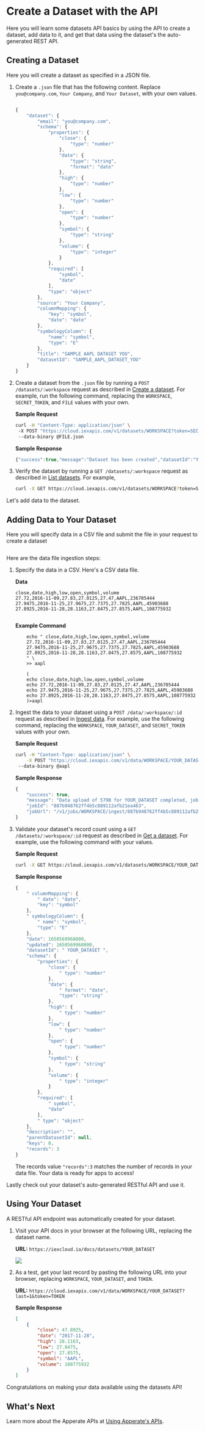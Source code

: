 # Create a Dataset with the API

Here you will learn some datasets API basics by using the API to create a dataset, add data to it, and get that data using the dataset's the auto-generated REST API.

## Creating a Dataset

Here you will create a dataset as specified in a JSON file.

1. Create a `.json` file that has the following content. Replace `you@company.com`, `Your Company`, and `Your Dataset`, with your own values.

    ``` {important} The \_system prefix (case-insensitive) is reserved for Apperate system tables and columns. You must not prefix dataset IDs or dataset property names with \_system.
    ```

    ```javascript
    { 
        "dataset": { 
            "email": "you@company.com", 
            "schema": { 
                "properties": { 
                    "close": { 
                        "type": "number" 
                    }, 
                    "date": { 
                        "type": "string", 
                        "format": "date" 
                    }, 
                    "high": { 
                        "type": "number" 
                    }, 
                    "low": { 
                        "type": "number" 
                    }, 
                    "open": { 
                        "type": "number" 
                    }, 
                    "symbol": { 
                        "type": "string" 
                    }, 
                    "volume": { 
                        "type": "integer" 
                    } 
                }, 
                "required": [ 
                    "symbol", 
                    "date" 
                ], 
                "type": "object" 
            }, 
            "source": "Your Company", 
            "columnMapping": { 
                "key": "symbol", 
                "date": "date" 
            }, 
            "symbologyColumn": { 
                "name": "symbol", 
                "type": "E" 
            }, 
            "title": "SAMPLE AAPL DATASET YOU", 
            "datasetId": "SAMPLE_AAPL_DATASET_YOU" 
        } 
    }
    ```

1. Create a dataset from the `.json` file by running a `POST /datasets/:workspace` request as described in [Create a dataset](https://iexcloud.io/docs/apperate-apis/datasets/create-a-dataset). For example, run the following command, replacing the `WORKSPACE`, `SECRET_TOKEN`, and `FILE` values with your own.

    **Sample Request**

    ```bash
    curl -H "Content-Type: application/json" \
     -X POST "https://cloud.iexapis.com/v1/datasets/WORKSPACE?token=SECRET_TOKEN" \
     --data-binary @FILE.json
    ```

    **Sample Response**
    
    ```javascript
    {"success":true,"message":"Dataset has been created","datasetId":"YOUR_DATASET"}
    ```

1. Verify the dataset by running a `GET /datasets/:workspace` request as described in [List datasets](https://iexcloud.io/docs/apperate-apis/datasets/list-datasets). For example,

    ```bash
    curl -X GET https://cloud.iexapis.com/v1/datasets/WORKSPACE?token=SECRET_TOKEN
    ```

Let's add data to the dataset.

## Adding Data to Your Dataset

Here you will specify data in a CSV file and submit the file in your request to create a dataset

``` {note} You can specify data in text files that use CSV, JSON, and JSONL formats. The product supports CSV files that use the following common data delimiters: comma (,), tab, or pipe (\|) characters.
```

Here are the data file ingestion steps:

1. Specify the data in a CSV. Here's a CSV data file. 

    **Data** 

    ```
    close,date,high,low,open,symbol,volume
    27.72,2016-11-09,27.83,27.0125,27.47,AAPL,236705444
    27.9475,2016-11-25,27.9675,27.7375,27.7825,AAPL,45903688
    27.8925,2016-11-28,28.1163,27.8475,27.8575,AAPL,108775932
    ```

    ``` {tip} Create the file using the following Example Command for your operating system.
    ```

    **Example Command** 

    ```{tab} Linux/MacOS
        echo " close,date,high,low,open,symbol,volume
        27.72,2016-11-09,27.83,27.0125,27.47,AAPL,236705444
        27.9475,2016-11-25,27.9675,27.7375,27.7825,AAPL,45903688
        27.8925,2016-11-28,28.1163,27.8475,27.8575,AAPL,108775932
        " \
        >> aapl
    ```

    ```{tab} Windows
        (
        echo close,date,high,low,open,symbol,volume
        echo 27.72,2016-11-09,27.83,27.0125,27.47,AAPL,236705444
        echo 27.9475,2016-11-25,27.9675,27.7375,27.7825,AAPL,45903688
        echo 27.8925,2016-11-28,28.1163,27.8475,27.8575,AAPL,108775932
        )>aapl
    ```

1. Ingest the data to your dataset using a `POST /data/:workspace/:id` request as described in [Ingest data](https://iexcloud.io/docs/apperate-apis/datasets/ingest-data). For example, use the following command, replacing the `WORKSPACE`, `YOUR_DATASET`, and `SECRET_TOKEN` values with your own.

    **Sample Request**

    ```bash
    curl -H "Content-Type: application/json" \
        -X POST "https://cloud.iexapis.com/v1/data/WORKSPACE/YOUR_DATASET?token=SECRET_TOKEN" \
     --data-binary @aapl
    ```

    **Sample Response** 

    ```javascript
    {
        "success": true,
        "message": "Data upload of 579B for YOUR_DATASET completed, jobId: 887b948762ff4b5c889112afb21ea463 has been created",
        "jobId": "887b948762ff4b5c889112afb21ea463",
        "jobUrl": "/v1/jobs/WORKSPACE/ingest/887b948762ff4b5c889112afb21ea463"
    }
    ```

1. Validate your dataset's record count using a `GET /datasets/:workspace/:id` request as described in [Get a dataset](https://iexcloud.io/docs/apperate-apis/datasets/get-a-dataset). For example, use the following command with your values.

    **Sample Request**

    ```bash
    curl -X GET https:/cloud.iexapis.com/v1/datasets/WORKSPACE/YOUR_DATASET?token=TOKEN
    ```

    **Sample Response** 

    ```javascript
    {
        " columnMapping": {
            " date": "date",
            "key": "symbol"
        },
        " symbologyColumn": {
            " name": "symbol",
            "type": "E"
        },
        "date": 1650569968000,
        "updated": 1650569968000,
        "datasetId": " YOUR_DATASET ",
        "schema": {
            "properties": {
                "close": {
                    " type": "number"
                },
                "date": {
                    " format": "date",
                    "type": "string"
                },
                "high": {
                    " type": "number"
                },
                "low": {
                    " type": "number"
                },
                "open": {
                    " type": "number"
                },
                "symbol": {
                    " type": "string"
                },
                "volume": {
                    " type": "integer"
                }
            },
            "required": [
                " symbol",
                "date"
            ],
            " type": "object"
        },
        "description": "",
        "parentDatasetId": null,
        "keys": 0,
        "records": 3
    }
    ```

    The records value `"records":3` matches the number of records in your data file. Your data is ready for apps to access!

Lastly check out your dataset's auto-generated RESTful API and use it.

## Using Your Dataset

A RESTful API endpoint was automatically created for your dataset.

1. Visit your API docs in your browser at the following URL, replacing the dataset name. 

    **URL:** `https://iexcloud.io/docs/datasets/YOUR_DATASET` 

    ![](./creating-a-dataset-with-the-api/custom-dataset-api-docs.png)

1. As a test, get your last record by pasting the following URL into your browser, replacing `WORKSPACE`, `YOUR_DATASET`, and `TOKEN`. 

    **URL:** `https://cloud.iexapis.com/v1/data/WORKSPACE/YOUR_DATASET?last=1&token=TOKEN`

    **Sample Response** 

    ```json
    [
        {
            "close": 47.8925,
            "date": "2017-11-28",
            "high": 28.1163,
            "low": 27.8475,
            "open": 27.8575,
            "symbol": "AAPL",
            "volume": 108775932
        }
    ]
    ```

Congratulations on making your data available using the datasets API!

## What's Next

Learn more about the Apperate APIs at [Using Apperate's APIs](../interacting-with-your-data/apperate-api-basics.md).